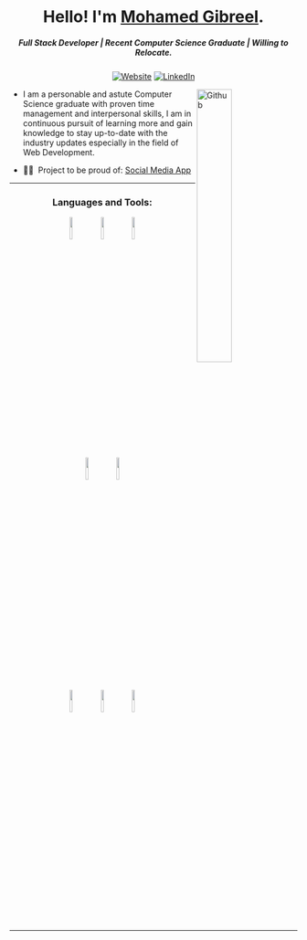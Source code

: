 <h1 align="center">Hello! I'm <a href="https://mohamed-gibreel.github.io/">Mohamed Gibreel</a>.</h1>
<h5 align="center">Full Stack Developer | Recent Computer Science Graduate | Willing to Relocate.</h5>

<p align="center">
    <a align="center" href="https://mohamed-gibreel.github.io/"><img align="center" alt="Website"
                                                                     src="https://img.shields.io/website?color=black&down_color=black&label=%20%20%20%20%20%20%20&logo=Sourcegraph&logoColor=white&style=flat-square&up_color=black&up_message=Portfolio&url=https://mohamed-gibreel.github.io/%2F"></a>
    <a align="center" href="https://www.linkedin.com/in/mohamedgibreel/"><img align="center" alt="LinkedIn"
                                                                                   src="https://img.shields.io/badge/-LinkedIn-222222?style=flat-square&logo=Linkedin&logoColor=white&link=https://www.linkedin.com/in/mohamedgibreel/"></a>
</p>

<a href="https://mohamed-gibreel.github.io/"><img align="right" alt="Github" src="https://user-images.githubusercontent.com/48678280/88862734-4903af80-d201-11ea-968b-9c939d88a37c.gif"
                                                  width="35%"/></a>

- I am a personable and astute Computer Science graduate with proven time management and
  interpersonal skills, I am in continuous pursuit of learning more and gain knowledge to
  stay up-to-date with the industry updates especially in the field of Web Development.

- 🧑‍💻 &nbsp;Project to be proud of: [Social Media App](https://github.com/Mohamed-Gibreel/Social-App-Client)

---

<div align = "center">

### Languages and Tools:

<code><img width="10%" src="https://www.vectorlogo.zone/logos/javascript/javascript-ar21.svg"></code>
<code><img width="10%" src="https://www.vectorlogo.zone/logos/reactjs/reactjs-ar21.svg"></code>
<code><img width="10%" src="https://www.vectorlogo.zone/logos/nodejs/nodejs-ar21.svg"></code>
<br><br>

<code><img width="10%" src="https://www.vectorlogo.zone/logos/expressjs/expressjs-ar21.svg"></code>
<code><img width="10%" src="https://www.vectorlogo.zone/logos/axios/axios-ar21.svg"></code>
<br><br>
<code><img width="10%" src="https://www.vectorlogo.zone/logos/python/python-ar21.svg"></code>
<code><img width="10%" src="https://www.vectorlogo.zone/logos/java/java-ar21.svg"></code>
<code><img width="10%" src="https://www.vectorlogo.zone/logos/firebase/firebase-ar21.svg"></code>
<br><br>

</div>

---
